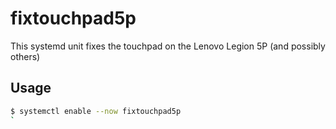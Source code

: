 # fixtouchpad5p
This systemd unit fixes the touchpad on the Lenovo Legion 5P (and possibly others)

## Usage
```bash
$ systemctl enable --now fixtouchpad5p
`